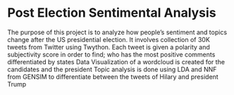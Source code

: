 # Post Election Sentimental Analysis
The purpose of this project is to analyze how people’s sentiment and topics change after the US presidential election. 
It involves collection of 30K tweets from Twitter using Twython.
Each tweet is given a polarity and subjectivity score in order to find; who has the most positive comments differentiated by states
Data Visualization of a wordcloud is created for the candidates and the president
Topic analysis is done using LDA and NNF from GENSIM to differentiate between the tweets of Hilary and president Trump
